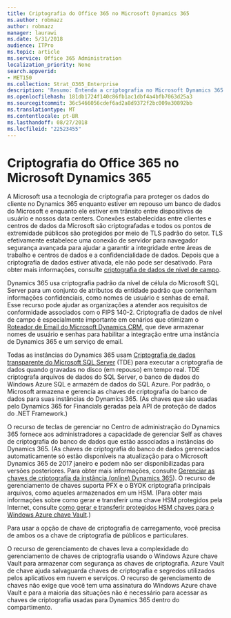 ```yaml
---
title: Criptografia do Office 365 no Microsoft Dynamics 365
ms.author: robmazz
author: robmazz
manager: laurawi
ms.date: 5/31/2018
audience: ITPro
ms.topic: article
ms.service: Office 365 Administration
localization_priority: None
search.appverid:
- MET150
ms.collection: Strat_O365_Enterprise
description: 'Resumo: Entenda a criptografia no Microsoft Dynamics 365.'
ms.openlocfilehash: 181db1724f140c86fb1ac1dbf4a4bfb7063d25a3
ms.sourcegitcommit: 36c5466056cdef6ad2a8d9372f2bc009a30892bb
ms.translationtype: MT
ms.contentlocale: pt-BR
ms.lasthandoff: 08/27/2018
ms.locfileid: "22523455"
---
```

# <a name="office-365-encryption-in-microsoft-dynamics-365"></a>Criptografia do Office 365 no Microsoft Dynamics 365

A Microsoft usa a tecnologia de criptografia para proteger os dados do cliente no Dynamics 365 enquanto estiver em repouso um banco de dados do Microsoft e enquanto ele estiver em trânsito entre dispositivos de usuário e nossos data centers. Conexões estabelecidas entre clientes e centros de dados da Microsoft são criptografadas e todos os pontos de extremidade públicos são protegidos por meio de TLS padrão do setor. TLS efetivamente estabelece uma conexão de servidor para navegador segurança avançada para ajudar a garantir a integridade entre áreas de trabalho e centros de dados e a confidencialidade de dados. Depois que a criptografia de dados estiver ativada, ele não pode ser desativado. Para obter mais informações, consulte [criptografia de dados de nível de campo](https://msdn.microsoft.com/en-us/library/dn481562.aspx).

Dynamics 365 usa criptografia padrão da nível de célula do Microsoft SQL Server para um conjunto de atributos da entidade padrão que contenham informações confidenciais, como nomes de usuário e senhas de email. Esse recurso pode ajudar as organizações a atender aos requisitos de conformidade associados com o FIPS 140-2. Criptografia de dados de nível de campo é especialmente importante em cenários que otimizam o [Roteador de Email do Microsoft Dynamics CRM](https://technet.microsoft.com/en-us/library/hh699800.aspx), que deve armazenar nomes de usuário e senhas para habilitar a integração entre uma instância de Dynamics 365 e um serviço de email. 

Todas as instâncias do Dynamics 365 usam [Criptografia de dados transparente do Microsoft SQL Server](https://docs.microsoft.com/sql/relational-databases/security/encryption/transparent-data-encryption?view=sql-server-2017) (TDE) para executar a criptografia de dados quando gravadas no disco (em repouso) em tempo real. TDE criptografa arquivos de dados do SQL Server, o banco de dados do Windows Azure SQL e armazém de dados do SQL Azure. Por padrão, o Microsoft armazena e gerencia as chaves de criptografia do banco de dados para suas instâncias do Dynamics 365. (As chaves que são usadas pelo Dynamics 365 for Financials geradas pela API de proteção de dados do .NET Framework.) 

O recurso de teclas de gerenciar no Centro de administração do Dynamics 365 fornece aos administradores a capacidade de gerenciar Self as chaves de criptografia do banco de dados que estão associadas a instâncias do Dynamics 365. (As chaves de criptografia do banco de dados gerenciados automaticamente só estão disponíveis na atualização para o Microsoft Dynamics 365 de 2017 janeiro e podem não ser disponibilizadas para versões posteriores. Para obter mais informações, consulte [Gerenciar as chaves de criptografia da instância (online) Dynamics 365](https://docs.microsoft.com/dynamics365/customer-engagement/admin/manage-encryption-keys-instance)). O recurso de gerenciamento de chaves suporta PFX e o BYOK criptografia principais arquivos, como aqueles armazenados em um HSM. (Para obter mais informações sobre como gerar e transferir uma chave HSM protegidos pela Internet, consulte [como gerar e transferir protegidos HSM chaves para o Windows Azure chave Vault](https://docs.microsoft.com/azure/key-vault/key-vault-hsm-protected-keys).) 

Para usar a opção de chave de criptografia de carregamento, você precisa de ambos os a chave de criptografia de públicos e particulares.

O recurso de gerenciamento de chaves leva a complexidade do gerenciamento de chaves de criptografia usando o Windows Azure chave Vault para armazenar com segurança as chaves de criptografia. Azure Vault de chave ajuda salvaguarda chaves de criptografia e segredos utilizados pelos aplicativos em nuvem e serviços. O recurso de gerenciamento de chaves não exige que você tem uma assinatura do Windows Azure chave Vault e para a maioria das situações não é necessário para acessar as chaves de criptografia usadas para Dynamics 365 dentro do compartimento.
